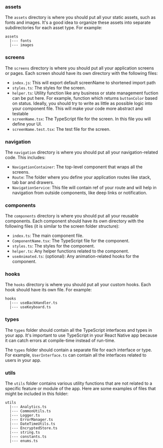 ### **assets**
The `assets` directory is where you should put all your static assets, such as fonts and images. It's a good idea to organize these assets into separate subdirectories for each asset type. For example:

```
assets
  |--- fonts
  |--- images
```

### **screens**
The `screens` directory is where you should put all your application screens or pages. Each screen should have its own directory with the following files:

- `index.js`: This will export default screenName to shortened import path
- `styles.ts`: The styles for the screen.
- `helper.ts`: Utility function like any business or state management fuction can be put here. For example, function which returns `buttonColor` based on status. Ideally, you should try to write as little as possible logic into your component file. This will make your code more abstract and testable
- `screenName.tsx`: The TypeScript file for the screen. In this file you will define your UI.
- `screenName.test.tsx`: The test file for the screen.

### **navigation**
The `navigation` directory is where you should put all your navigation-related code. This includes:

- `NavigationContainer`: The top-level component that wraps all the screens.
- `Route`: The folder where you define your application routes like stack, tab bar and drawers.
- `NavigationService`: This file will contain ref of your route and will help in navigation from outside components, like deep links or notification.

### **components**
The `components` directory is where you should put all your reusable components. Each component should have its own directory with the following files (it is similar to the screen folder structure):

- `index.ts`: The main component file.
- `ComponentName.tsx`: The TypeScript file for the component.
- `styles.ts`: The styles for the component.
- `helper.ts`: Any helper functions related to the component.
- `useAnimated.ts`: (optional): Any animation-related hooks for the component.

### **hooks**
The `hooks` directory is where you should put all your custom hooks. Each hook should have its own file. For example:

```
hooks
  |--- useBackHandler.ts
  |--- useKeyboard.ts
```

### **types**
The `types` folder should contain all the TypeScript interfaces and types in your app. It's important to use TypeScript in your React Native app because it can catch errors at compile-time instead of run-time.

The `types` folder should contain a separate file for each interface or type. For example, `UserInterface.ts` can contain all the interfaces related to users in your app.

### **utils**
The `utils` folder contains various utility functions that are not related to a specific feature or module of the app. Here are some examples of files that might be included in this folder:

```
utils
  |--- Analytics.ts
  |--- CommonUtils.ts
  |--- Logger.ts
  |--- ErrorManager.ts
  |--- DateTimeUtils.ts
  |--- EncryptedStore.ts
  |--- string.ts
  |--- constants.ts
  |--- enums.ts
```